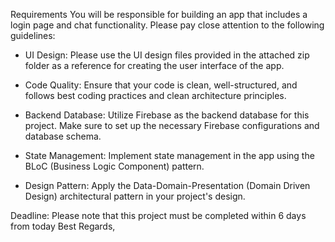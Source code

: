 Requirements
You will be responsible for building an app that includes a login page and chat functionality. Please pay close attention to the following guidelines:

- UI Design:
    Please use the UI design files provided in the attached zip folder as a reference for creating the user interface of the app.
- Code Quality:
    Ensure that your code is clean, well-structured, and follows best coding practices and clean architecture principles.

- Backend Database:
    Utilize Firebase as the backend database for this project. Make sure to set up the necessary Firebase configurations and database schema.

- State Management:
    Implement state management in the app using the BLoC (Business Logic Component) pattern.

- Design Pattern:
    Apply the Data-Domain-Presentation (Domain Driven Design) architectural pattern in your project's design.


Deadline:
Please note that this project must be completed within 6 days from today
Best Regards,
